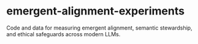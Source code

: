 # emergent-alignment-experiments
Code and data for measuring emergent alignment, semantic stewardship, and ethical safeguards across modern LLMs.
